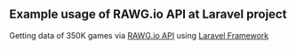 ## Example usage of RAWG.io API at Laravel project

Getting data of 350K games via [RAWG.io API](https://rawg.io/apidocs "RAWG.io API") using [Laravel Framework](https://laravel.com/ "Laravel Framework")
